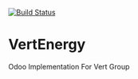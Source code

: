 [![Build Status](https://travis-ci.org/JayVora-SerpentCS/VertEnegry.svg?branch=master)](https://travis-ci.org/JayVora-SerpentCS/VertEnergy)


# VertEnergy
Odoo Implementation For Vert Group
